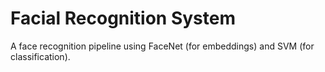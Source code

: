 # Facial Recognition System
A face recognition pipeline using FaceNet (for embeddings) and SVM (for classification).

